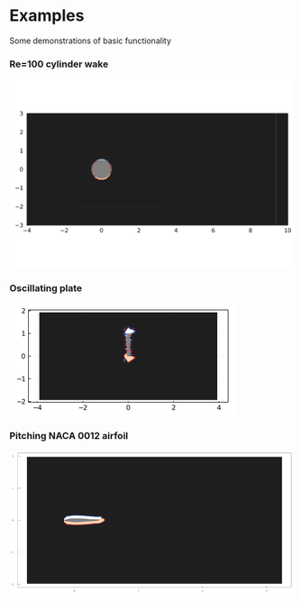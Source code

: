 # Examples

Some demonstrations of basic functionality

### Re=100 cylinder wake
![Cylinder wake](cyl_100.gif)

### Oscillating plate

![Oscillating plate](osc_plate.gif)

### Pitching NACA 0012 airfoil

![Pitching 0012](pitching_naca.gif)
